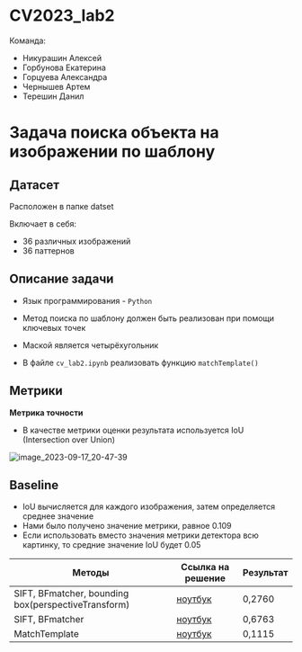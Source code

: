 # CV2023_lab2
Команда:
* Никурашин Алексей
* Горбунова Екатерина 
* Горцуева Александра
* Чернышев Артем
* Терешин Данил

#  Задача поиска объекта на изображении по шаблону
## Датасет
Расположен в папке datset

Включает в себя:
* 36 различных изображений
* 36 паттернов 

## Описание задачи
* Язык программирования - `Python`
* Метод поиска по шаблону должен быть реализован при помощи ключевых точек
* Маской является четырёхугольник 

* В файле `cv_lab2.ipynb` реализовать функцию `matchTemplate()`

## Метрики
**Метрика точности**
* В качестве метрики оценки результата используется IoU (Intersection over Union)

![image_2023-09-17_20-47-39](https://learnopencv.com/wp-content/uploads/2022/12/feature-image-iou-1-1024x292.jpg)

## Baseline
* IoU вычисляется для каждого изображения, затем определяется среднее значение
* Нами было получено значение метрики, равное 0.109
* Если использовать вместо значения метрики детектора всю картинку, то средние значение IoU будет 0.05


| Методы   | Ссылка на решение | Результат |
|----------|-------------------|-----------|
| SIFT, BFmatcher, bounding box(perspectiveTransform) | [ноутбук](https://colab.research.google.com/drive/1y9YbXHIKaEBJSr307Py4fYpkMHYHXRYB?usp=sharing)                           | 0,2760 |
| SIFT, BFmatcher                                     | [ноутбук](https://colab.research.google.com/drive/1TsclE90lUuy-jvIUs7UlAM17kaWzmReB?usp=sharing)                           | 0,6763 |
| MatchTemplate                                       | [ноутбук](https://colab.research.google.com/drive/1Hc45NxvEdC1FmbQlSfieAQYj1bHz82xN?hl=ru#scrollTo=DOAwwF7sSchd)           | 0,1115 |
